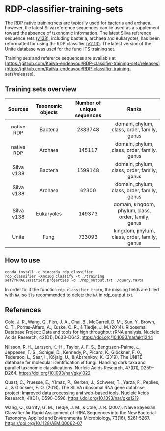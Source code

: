 # RDP-classifier-training-sets

The [RDP native training sets](http://rdp.cme.msu.edu/classifier/classifier.jsp;jsessionid=49C6531478DD4D70648EC6FC695B8EA3.10.0.0.9) are typically used for bacteria and archaea, however, the latest Silva reference sequences can be used as a supplement toward the absence of taxonomic information. The latest Silva reference sequence sets [(v138)](https://www.arb-silva.de/no_cache/download/archive/release_138/), including bacteria, archaea and eukaryotes, has been reformatted for using the RDP classifier [(v2.13)](https://sourceforge.net/projects/rdp-classifier/). The latest version of the [Unite](https://github.com/terrimporter/UNITE_ITSClassifier) database was used for the fungi ITS training set.

Training sets and reference sequences are available at [https://github.com/KaiMa-endeavour/RDP-classifier-training-sets/releases](https://github.com/KaiMa-endeavour/RDP-classifier-training-sets/releases).

## Training sets overview
|Sources|Taxonomic objects|Number of unique sequences|Ranks|
|:----:|:----:|:----:|:----:|
|native RDP|Bacteria|2833748|domain, phylum, class, order, family, genus|
|native RDP|Archaea|145117|domain, phylum, class, order, family, genus|
|Silva v138|Bacteria|1599148|domain, phylum, class, order, family, genus|
|Silva v138|Archaea|62300|domain, phylum, class, order, family, genus|
|Silva v138|Eukaryotes|149373|domain, kingdom, phylum, class, order, family, genus|
|Unite|Fungi|733093|kingdom, phylum, class, order, family, genus|

## How to use
```
conda install -c bioconda rdp_classifier
rdp_classifier -Xmx16g classify -t ./training set/rRNAClassifier.properties -o ./rdp_output.txt ./query.fasta
```
In order to fit the function `rdp_classifier train`, the missing fields are filled with `NA`, so it is recommended to delete the `NA` in rdp_output.txt.

## References

Cole, J. R., Wang, Q., Fish, J. A., Chai, B., McGarrell, D. M., Sun, Y., Brown, C. T., Porras-Alfaro, A., Kuske, C. R., & Tiedje, J. M. (2014). Ribosomal Database Project: Data and tools for high throughput rRNA analysis. Nucleic Acids Research, 42(D1), D633–D642. https://doi.org/10.1093/nar/gkt1244

Nilsson, R. H., Larsson, K.-H., Taylor, A. F. S., Bengtsson-Palme, J., Jeppesen, T. S., Schigel, D., Kennedy, P., Picard, K., Glöckner, F. O., Tedersoo, L., Saar, I., Kõljalg, U., & Abarenkov, K. (2019). The UNITE database for molecular identification of fungi: Handling dark taxa and parallel taxonomic classifications. Nucleic Acids Research, 47(D1), D259–D264. https://doi.org/10.1093/nar/gky1022

Quast, C., Pruesse, E., Yilmaz, P., Gerken, J., Schweer, T., Yarza, P., Peplies, J., & Glöckner, F. O. (2013). The SILVA ribosomal RNA gene database project: Improved data processing and web-based tools. Nucleic Acids Research, 41(D1), D590–D596. https://doi.org/10.1093/nar/gks1219

Wang, Q., Garrity, G. M., Tiedje, J. M., & Cole, J. R. (2007). Naïve Bayesian Classifier for Rapid Assignment of rRNA Sequences into the New Bacterial Taxonomy. Applied and Environmental Microbiology, 73(16), 5261–5267. https://doi.org/10.1128/AEM.00062-07
